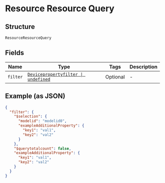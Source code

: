 
# Resource Resource Query

## Structure

`ResourceResourceQuery`

## Fields

| Name | Type | Tags | Description |
|  --- | --- | --- | --- |
| `filter` | [`Devicepropertyfilter \| undefined`](../../doc/models/devicepropertyfilter.md) | Optional | - |

## Example (as JSON)

```json
{
  "filter": {
    "$selection": {
      "modelid": "modelid0",
      "exampleAdditionalProperty": {
        "key1": "val1",
        "key2": "val2"
      }
    },
    "$querytotalcount": false,
    "exampleAdditionalProperty": {
      "key1": "val1",
      "key2": "val2"
    }
  }
}
```

